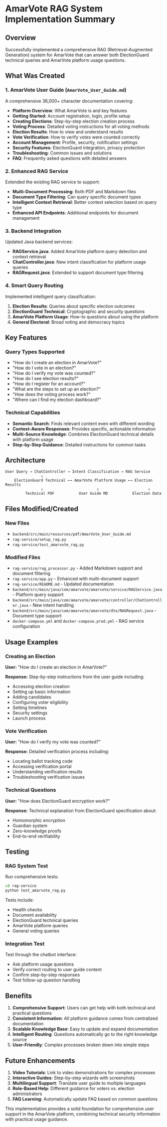 # AmarVote RAG System Implementation Summary

## Overview
Successfully implemented a comprehensive RAG (Retrieval-Augmented Generation) system for AmarVote that can answer both ElectionGuard technical queries and AmarVote platform usage questions.

## What Was Created

### 1. AmarVote User Guide (`AmarVote_User_Guide.md`)
A comprehensive 36,000+ character documentation covering:
- **Platform Overview**: What AmarVote is and key features
- **Getting Started**: Account registration, login, profile setup
- **Creating Elections**: Step-by-step election creation process
- **Voting Process**: Detailed voting instructions for all voting methods
- **Election Results**: How to view and understand results
- **Vote Verification**: How to verify votes were counted correctly
- **Account Management**: Profile, security, notification settings
- **Security Features**: ElectionGuard integration, privacy protection
- **Troubleshooting**: Common issues and solutions
- **FAQ**: Frequently asked questions with detailed answers

### 2. Enhanced RAG Service
Extended the existing RAG service to support:
- **Multi-Document Processing**: Both PDF and Markdown files
- **Document Type Filtering**: Can query specific document types
- **Intelligent Context Retrieval**: Better context selection based on query type
- **Enhanced API Endpoints**: Additional endpoints for document management

### 3. Backend Integration
Updated Java backend services:
- **RAGService.java**: Added AmarVote platform query detection and context retrieval
- **ChatController.java**: New intent classification for platform usage queries
- **RAGRequest.java**: Extended to support document type filtering

### 4. Smart Query Routing
Implemented intelligent query classification:
1. **Election Results**: Queries about specific election outcomes
2. **ElectionGuard Technical**: Cryptographic and security questions
3. **AmarVote Platform Usage**: How-to questions about using the platform
4. **General Electoral**: Broad voting and democracy topics

## Key Features

### Query Types Supported
- "How do I create an election in AmarVote?"
- "How do I vote in an election?"
- "How do I verify my vote was counted?"
- "How do I see election results?"
- "How do I register for an account?"
- "What are the steps to set up an election?"
- "How does the voting process work?"
- "Where can I find my election dashboard?"

### Technical Capabilities
- **Semantic Search**: Finds relevant content even with different wording
- **Context-Aware Responses**: Provides specific, actionable information
- **Multi-Source Knowledge**: Combines ElectionGuard technical details with platform usage
- **Step-by-Step Guidance**: Detailed instructions for common tasks

## Architecture

```
User Query → ChatController → Intent Classification → RAG Service
                ↓
    ElectionGuard Technical ←→ AmarVote Platform Usage ←→ Election Results
                ↓                        ↓                      ↓
         Technical PDF           User Guide MD           Election Data
```

## Files Modified/Created

### New Files
- `backend/src/main/resources/pdf/AmarVote_User_Guide.md`
- `rag-service/setup_rag.py` 
- `rag-service/test_amarvote_rag.py`

### Modified Files
- `rag-service/rag_processor.py` - Added Markdown support and document filtering
- `rag-service/app.py` - Enhanced with multi-document support
- `rag-service/README.md` - Updated documentation
- `backend/src/main/java/com/amarvote/amarvote/service/RAGService.java` - Platform query support
- `backend/src/main/java/com/amarvote/amarvote/controller/ChatController.java` - New intent handling
- `backend/src/main/java/com/amarvote/amarvote/dto/RAGRequest.java` - Document type support
- `docker-compose.yml` and `docker-compose.prod.yml` - RAG service configuration

## Usage Examples

### Creating an Election
**User:** "How do I create an election in AmarVote?"

**Response:** Step-by-step instructions from the user guide including:
- Accessing election creation
- Setting up basic information
- Adding candidates
- Configuring voter eligibility
- Setting timelines
- Security settings
- Launch process

### Vote Verification
**User:** "How do I verify my vote was counted?"

**Response:** Detailed verification process including:
- Locating ballot tracking code
- Accessing verification portal
- Understanding verification results
- Troubleshooting verification issues

### Technical Questions
**User:** "How does ElectionGuard encryption work?"

**Response:** Technical explanation from ElectionGuard specification about:
- Homomorphic encryption
- Guardian system
- Zero-knowledge proofs
- End-to-end verifiability

## Testing

### RAG System Test
Run comprehensive tests:
```bash
cd rag-service
python test_amarvote_rag.py
```

Tests include:
- Health checks
- Document availability
- ElectionGuard technical queries
- AmarVote platform queries
- General voting queries

### Integration Test
Test through the chatbot interface:
- Ask platform usage questions
- Verify correct routing to user guide content
- Confirm step-by-step responses
- Test follow-up question handling

## Benefits

1. **Comprehensive Support**: Users can get help with both technical and practical questions
2. **Consistent Information**: All platform guidance comes from centralized documentation
3. **Scalable Knowledge Base**: Easy to update and expand documentation
4. **Intelligent Routing**: Questions automatically go to the right knowledge source
5. **User-Friendly**: Complex processes broken down into simple steps

## Future Enhancements

1. **Video Tutorials**: Link to video demonstrations for complex processes
2. **Interactive Guides**: Step-by-step wizards with screenshots
3. **Multilingual Support**: Translate user guide to multiple languages
4. **Role-Based Help**: Different guidance for voters vs. election administrators
5. **FAQ Learning**: Automatically update FAQ based on common questions

This implementation provides a solid foundation for comprehensive user support in the AmarVote platform, combining technical security information with practical usage guidance.
